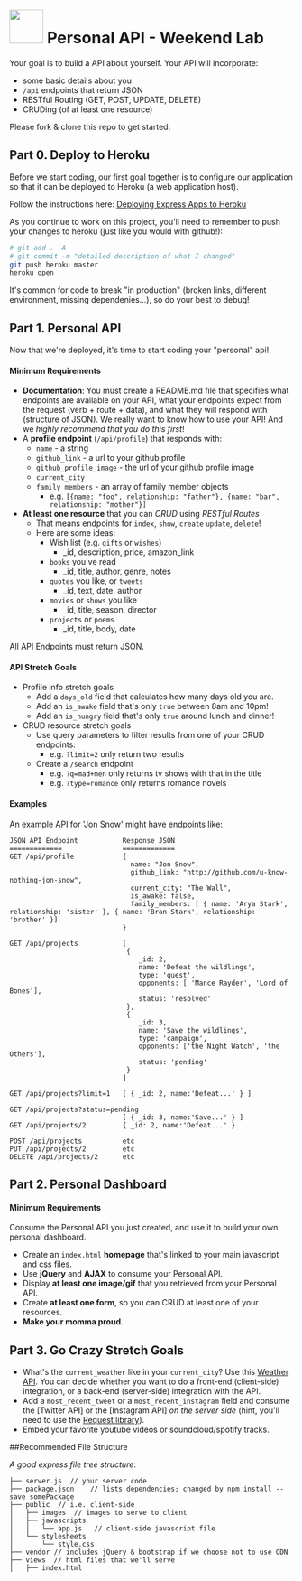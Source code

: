 # <img src="https://cloud.githubusercontent.com/assets/7833470/10423298/ea833a68-7079-11e5-84f8-0a925ab96893.png" width="60"> Personal API - Weekend Lab

Your goal is to build a API about yourself. Your API will incorporate:
* some basic details about you
* `/api` endpoints that return JSON
* RESTful Routing (GET, POST, UPDATE, DELETE)
* CRUDing (of at least one resource)

Please fork & clone this repo to get started.

## Part 0. Deploy to Heroku
Before we start coding, our first goal together is to configure our application so that it can be deployed to Heroku (a web application host).

Follow the instructions here: [Deploying Express Apps to Heroku](https://github.com/sf-wdi-25/notes/blob/master/how-tos/deploy-nodejs-app-to-heroku.md)

As you continue to work on this project, you'll need to remember to push your changes to heroku (just like you would with github!):

```bash
# git add . -A
# git commit -m "detailed description of what I changed"
git push heroku master
heroku open
```

It's common for code to break "in production" (broken links, different environment, missing dependenies...), so do your best to debug!

## Part 1. Personal API
Now that we're deployed, it's time to start coding your "personal" api!

#### Minimum Requirements

- **Documentation**: You must create a README.md file that specifies what endpoints are available on your API, what your endpoints expect from the request (verb + route + data), and what they will respond with (structure of JSON). We really want to know how to use your API! And we _highly recommend that you do this first_!
- A **profile endpoint** (`/api/profile`) that responds with:
    + `name` - a string
    + `github_link` - a url to your github profile
    + `github_profile_image` - the url of your github profile image
    + `current_city`
    + `family_members` - an array of family member objects
        + e.g. `[{name: "foo", relationship: "father"}, {name: "bar", relationship: "mother"}]`
- **At least one resource** that you can _*CRUD*_ using _*RESTful Routes*_
    - That means endpoints for `index`, `show`, `create` `update`, `delete`!
    - Here are some ideas:
        * Wish list (e.g. `gifts` or `wishes`)
            - _id, description, price, amazon_link
        * `books` you've read
            - _id, title, author, genre, notes
        * `quotes` you like, or `tweets`
            - _id, text, date, author
        * `movies` or `shows` you like
            - _id, title, season, director
        * `projects` or `poems`
            - _id, title, body, date

All API Endpoints must return JSON.

#### API Stretch Goals
* Profile info stretch goals
    * Add a `days_old` field that calculates how many days old you are.
    * Add an `is_awake` field that's only `true` between 8am and 10pm!
    * Add an `is_hungry` field that's only `true` around lunch and dinner!
* CRUD resource stretch goals
    * Use query parameters to filter results from one of your CRUD endpoints:
        - e.g. `?limit=2` only return two results
    * Create a `/search` endpoint
        - e.g. `?q=mad+men` only returns tv shows with that in the title
        - e.g. `?type=romance` only returns romance novels

#### Examples
An example API for 'Jon Snow' might have endpoints like:

    JSON API Endpoint           Response JSON
    =============               =============
    GET /api/profile            {
                                  name: "Jon Snow",
                                  github_link: "http://github.com/u-know-nothing-jon-snow",
                                  current_city: "The Wall",
                                  is_awake: false,
                                  family_members: [ { name: 'Arya Stark', relationship: 'sister' }, { name: 'Bran Stark', relationship: 'brother' }]
                                }

    GET /api/projects           [
                                 {
                                    _id: 2,
                                    name: 'Defeat the wildlings',
                                    type: 'quest',
                                    opponents: [ 'Mance Rayder', 'Lord of Bones'],
                                    status: 'resolved'
                                 },
                                 { 
                                    _id: 3,
                                    name: 'Save the wildlings',
                                    type: 'campaign',
                                    opponents: ['the Night Watch', 'the Others'],
                                    status: 'pending'
                                 }
                                ]
    
    GET /api/projects?limit=1   [ { _id: 2, name:'Defeat...' } ]

    GET /api/projects?status=pending
                                [ { _id: 3, name:'Save...' } ]                                
    GET /api/projects/2         { _id: 2, name:'Defeat...' }

    POST /api/projects          etc
    PUT /api/projects/2         etc
    DELETE /api/projects/2      etc


## Part 2. Personal Dashboard

#### Minimum Requirements
Consume the Personal API you just created, and use it to build your own personal dashboard.

* Create an `index.html` **homepage** that's linked to your main javascript and css files.
* Use **jQuery** and **AJAX** to consume your Personal API.
* Display **at least one image/gif** that you retrieved from your Personal API.
* Create **at least one form**, so you can CRUD at least one of your resources.
* **Make your momma proud**.


## Part 3. Go Crazy Stretch Goals
* What's the `current_weather` like in your `current_city`? Use this [Weather API](https://developer.forecast.io/). You can decide whether you want to do a front-end (client-side) integration, or a back-end (server-side) integration with the API.
* Add a `most_recent_tweet` or a `most_recent_instagram` field and consume the [Twitter API] or the [Instagram API] _on the server side_ (hint, you'll need to use the [Request library](https://github.com/request/request)).
* Embed your favorite youtube videos or soundcloud/spotify tracks.

##Recommended File Structure

_A good express file tree structure_:

```
├── server.js  // your server code
├── package.json    // lists dependencies; changed by npm install --save somePackage
├── public  // i.e. client-side
│   ├── images  // images to serve to client
│   ├── javascripts
│   │   └── app.js   // client-side javascript file
│   └── stylesheets
│       └── style.css
├── vendor // includes jQuery & bootstrap if we choose not to use CDN
├── views  // html files that we'll serve
│   ├── index.html
```
